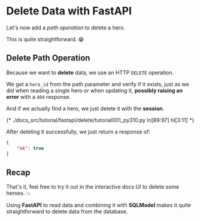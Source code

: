 # Delete Data with FastAPI

Let's now add a *path operation* to delete a hero.

This is quite straightforward. 😁

## Delete Path Operation

Because we want to **delete** data, we use an HTTP `DELETE` operation.

We get a `hero_id` from the path parameter and verify if it exists, just as we did when reading a single hero or when updating it, **possibly raising an error** with a `404` response.

And if we actually find a hero, we just delete it with the **session**.

{* ./docs_src/tutorial/fastapi/delete/tutorial001_py310.py ln[89:97] hl[3:11] *}

After deleting it successfully, we just return a response of:

```JSON
{
    "ok": true
}
```

## Recap

That's it, feel free to try it out in the interactive docs UI to delete some heroes. 💥

Using **FastAPI** to read data and combining it with **SQLModel** makes it quite straightforward to delete data from the database.
